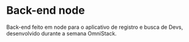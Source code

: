 # Back-end node

Back-end feito em node para o aplicativo de registro e busca de Devs, desenvolvido durante a semana OmniStack.